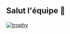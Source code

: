 ## Salut l'équipe 👋

[![trophy](https://github-profile-trophy.vercel.app/?username=ryo-ma)](https://github.com/ryo-ma/github-profile-trophy)

<!--
**Heyrwann/Heyrwann** is a ✨ _special_ ✨ repository because its `README.md` (this file) appears on your GitHub profile.

Here are some ideas to get you started:

- 🔭 I’m currently working on ...
- 🌱 I’m currently learning ...
- 👯 I’m looking to collaborate on ...
- 🤔 I’m looking for help with ...
- 💬 Ask me about ...
- 📫 How to reach me: ...
- 😄 Pronouns: ...
- ⚡ Fun fact: ...
-->
